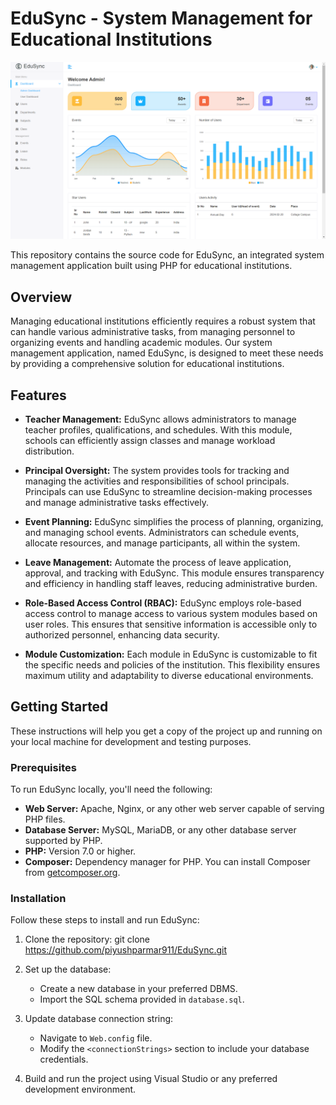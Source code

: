 # EduSync - System Management for Educational Institutions

![System Overview](/assets/img/Screenshot.png)

This repository contains the source code for EduSync, an integrated system management application built using PHP for educational institutions.


## Overview

Managing educational institutions efficiently requires a robust system that can handle various administrative tasks, from managing personnel to organizing events and handling academic modules. Our system management application, named EduSync, is designed to meet these needs by providing a comprehensive solution for educational institutions.

## Features

- **Teacher Management:** EduSync allows administrators to manage teacher profiles, qualifications, and schedules. With this module, schools can efficiently assign classes and manage workload distribution.

- **Principal Oversight:** The system provides tools for tracking and managing the activities and responsibilities of school principals. Principals can use EduSync to streamline decision-making processes and manage administrative tasks effectively.

- **Event Planning:** EduSync simplifies the process of planning, organizing, and managing school events. Administrators can schedule events, allocate resources, and manage participants, all within the system.

- **Leave Management:** Automate the process of leave application, approval, and tracking with EduSync. This module ensures transparency and efficiency in handling staff leaves, reducing administrative burden.

- **Role-Based Access Control (RBAC):** EduSync employs role-based access control to manage access to various system modules based on user roles. This ensures that sensitive information is accessible only to authorized personnel, enhancing data security.

- **Module Customization:** Each module in EduSync is customizable to fit the specific needs and policies of the institution. This flexibility ensures maximum utility and adaptability to diverse educational environments.

## Getting Started

These instructions will help you get a copy of the project up and running on your local machine for development and testing purposes.

### Prerequisites

To run EduSync locally, you'll need the following:

- **Web Server:** Apache, Nginx, or any other web server capable of serving PHP files.
- **Database Server:** MySQL, MariaDB, or any other database server supported by PHP.
- **PHP:** Version 7.0 or higher.
- **Composer:** Dependency manager for PHP. You can install Composer from [getcomposer.org](https://getcomposer.org/).

### Installation

Follow these steps to install and run EduSync:

1. Clone the repository:
   git clone https://github.com/piyushparmar911/EduSync.git


2. Set up the database:

   - Create a new database in your preferred DBMS.
   - Import the SQL schema provided in `database.sql`.

3. Update database connection string:

   - Navigate to `Web.config` file.
   - Modify the `<connectionStrings>` section to include your database credentials.

4. Build and run the project using Visual Studio or any preferred development environment.
